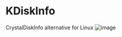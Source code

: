 # KDiskInfo
CrystalDiskInfo alternative for Linux
![image](https://github.com/edisionnano/KDiskInfo/assets/26039434/144614b9-30af-47bd-a337-ba7022cf762f)

